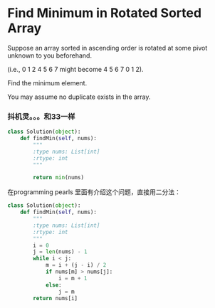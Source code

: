 # Find Minimum in Rotated Sorted Array

Suppose an array sorted in ascending order is rotated at some pivot unknown to you beforehand.

(i.e., 0 1 2 4 5 6 7 might become 4 5 6 7 0 1 2).

Find the minimum element.

You may assume no duplicate exists in the array.

### 抖机灵。。。和33一样


```python
class Solution(object):
    def findMin(self, nums):
        """
        :type nums: List[int]
        :rtype: int
        """

        return min(nums)

```

在programming pearls 里面有介绍这个问题，直接用二分法：

```python
class Solution(object):
    def findMin(self, nums):
        """
        :type nums: List[int]
        :rtype: int
        """
        i = 0
        j = len(nums) - 1
        while i < j:
            m = i + (j - i) / 2
            if nums[m] > nums[j]:
                i = m + 1
            else:
                j = m
        return nums[i]
```
